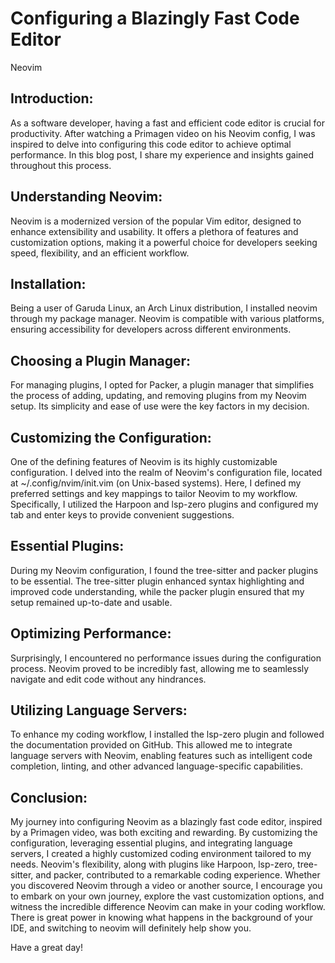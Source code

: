 <!-- 2023-05-24- -->
# Configuring a Blazingly Fast Code Editor

Neovim

## Introduction:
As a software developer, having a fast and efficient code editor is crucial for productivity. After watching a Primagen video on his Neovim config, I was inspired to delve into configuring this code editor to achieve optimal performance. In this blog post, I share my experience and insights gained throughout this process.

## Understanding Neovim:
Neovim is a modernized version of the popular Vim editor, designed to enhance extensibility and usability. It offers a plethora of features and customization options, making it a powerful choice for developers seeking speed, flexibility, and an efficient workflow.

## Installation:
Being a user of Garuda Linux, an Arch Linux distribution, I installed neovim through my package manager. Neovim is compatible with various platforms, ensuring accessibility for developers across different environments.

## Choosing a Plugin Manager:
For managing plugins, I opted for Packer, a plugin manager that simplifies the process of adding, updating, and removing plugins from my Neovim setup. Its simplicity and ease of use were the key factors in my decision.

## Customizing the Configuration:
One of the defining features of Neovim is its highly customizable configuration. I delved into the realm of Neovim's configuration file, located at ~/.config/nvim/init.vim (on Unix-based systems). Here, I defined my preferred settings and key mappings to tailor Neovim to my workflow. Specifically, I utilized the Harpoon and lsp-zero plugins and configured my tab and enter keys to provide convenient suggestions.

## Essential Plugins:
During my Neovim configuration, I found the tree-sitter and packer plugins to be essential. The tree-sitter plugin enhanced syntax highlighting and improved code understanding, while the packer plugin ensured that my setup remained up-to-date and usable.

## Optimizing Performance:
Surprisingly, I encountered no performance issues during the configuration process. Neovim proved to be incredibly fast, allowing me to seamlessly navigate and edit code without any hindrances.

## Utilizing Language Servers:
To enhance my coding workflow, I installed the lsp-zero plugin and followed the documentation provided on GitHub. This allowed me to integrate language servers with Neovim, enabling features such as intelligent code completion, linting, and other advanced language-specific capabilities.

## Conclusion:
My journey into configuring Neovim as a blazingly fast code editor, inspired by a Primagen video, was both exciting and rewarding. By customizing the configuration, leveraging essential plugins, and integrating language servers, I created a highly customized coding environment tailored to my needs. Neovim's flexibility, along with plugins like Harpoon, lsp-zero, tree-sitter, and packer, contributed to a remarkable coding experience. Whether you discovered Neovim through a video or another source, I encourage you to embark on your own journey, explore the vast customization options, and witness the incredible difference Neovim can make in your coding workflow. There is great power in knowing what happens in the background of your IDE, and switching to neovim will definitely help show you.

Have a great day!
